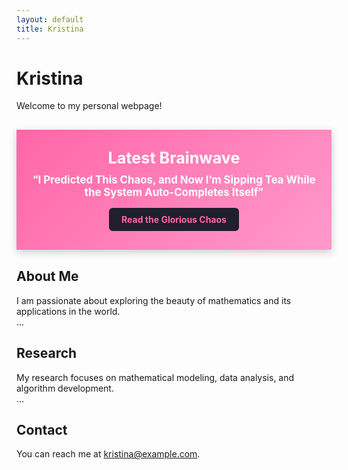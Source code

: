 ```yaml
---
layout: default
title: Kristina
---
```


# Kristina

Welcome to my personal webpage!

<div style="background: linear-gradient(135deg, #ff66a6, #ff99cc); color: white; padding: 30px 20px; text-align: center; font-family: 'Inter', sans-serif; box-shadow: 0 4px 12px rgba(0, 0, 0, 0.2); margin: 30px 0;">
  <h2 style="margin: 0 0 10px 0; font-size: 1.8em;">Latest Brainwave</h2>
  <p style="font-size: 1.2em; margin: 0 0 15px 0;">
    <strong>“I Predicted This Chaos, and Now I’m Sipping Tea While the System Auto-Completes Itself”</strong>
  </p>
  <a href="./clown-network/chronicles/2025-4-29-copilot-chaos.html" style="display: inline-block; background: #1f1f2e; color: #ff66a6; padding: 10px 20px; border-radius: 6px; text-decoration: none; font-weight: bold; transition: background 0.3s ease;" onmouseover="this.style.background='#333'" onmouseout="this.style.background='#1f1f2e'">
    Read the Glorious Chaos
  </a>
</div>

About Me
--------

I am passionate about exploring the beauty of mathematics and its applications in the world.  
...

Research
--------

My research focuses on mathematical modeling, data analysis, and algorithm development.  
...

Contact
-------

You can reach me at kristina@example.com.
